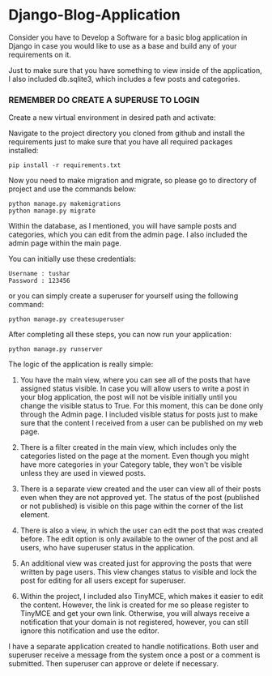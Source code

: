 # Django-Blog-Application


Consider you have to Develop a Software for a basic blog application in Django in case you would like to use as a base and build any of your requirements on it.

Just to make sure that you have something to view inside of the application, I also included db.sqlite3, which includes a few posts and categories.

### REMEMBER DO CREATE A SUPERUSE TO LOGIN

Create a new virtual environment in desired path and activate:


Navigate to the project directory you cloned from github and install the requirements just to make sure that you have all required packages installed:

```
pip install -r requirements.txt
```

Now you need to make migration and migrate, so please go to directory of project and use the commands below:

```
python manage.py makemigrations
python manage.py migrate
```

Within the database, as I mentioned, you will have sample posts and categories, which you can edit from the admin page. I also included the admin page within the main page.

You can initially use these credentials:

```
Username : tushar
Password : 123456
```

or you can simply create a superuser for yourself using the following command:

```
python manage.py createsuperuser
```

After completing all these steps, you can now run your application:

```
python manage.py runserver
```

The logic of the application is really simple:

1. You have the main view, where you can see all of the posts that have assigned status visible. In case you will allow users to write a post in your blog application, the post will not be visible initially until you change the visible status to True. For this moment, this can be done only through the Admin page. I included visible status for posts just to make sure that the content I received from a user can be published on my web page.  

1. There is a filter created in the main view, which includes only the categories listed on the page at the moment. Even though you might have more categories in your Category table, they won't be visible unless they are used in viewed posts.

1. There is a separate view created and the user can view all of their posts even when they are not approved yet. The status of the post (published or not published) is visible on this page within the corner of the list element.

1. There is also a view, in which the user can edit the post that was created before. The edit option is only available to the owner of the post and all users, who have superuser status in the application.

1. An additional view was created just for approving the posts that were written by page users. This view changes status to visible and lock the post for editing for all users except for superuser.

1. Within the project, I included also TinyMCE, which makes it easier to edit the content. However, the link is created for me so please register to TinyMCE and get your own link. Otherwise, you will always receive a notification that your domain is not registered, however, you can still ignore this notification and use the editor.

I have a separate application created to handle notifications. Both user and superuser receive a message from the system once a post or a comment is submitted. Then superuser can approve or delete if necessary.
